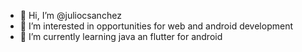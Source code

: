 - 👋 Hi, I’m @juliocsanchez
- 👀 I’m interested in opportunities for web and android development
- 🌱 I’m currently learning java an flutter for android


<!---
juliocsanchez/juliocsanchez is a ✨ special ✨ repository because its `README.md` (this file) appears on your GitHub profile.
You can click the Preview link to take a look at your changes.
--->
